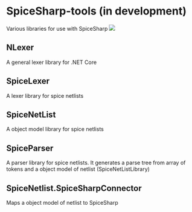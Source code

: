 # SpiceSharp-tools (in development)
Various libraries for use with SpiceSharp
<img src="https://travis-ci.org/marcin-golebiowski/SpiceSharp-tools.svg?branch=master"/>

## NLexer 
A general lexer library for .NET Core

## SpiceLexer
A lexer library for spice netlists

## SpiceNetList
A object model library for spice netlists

## SpiceParser
A parser library for spice netlists. It generates a parse tree from array of tokens and a object model of netlist (SpiceNetListLibrary)

## SpiceNetlist.SpiceSharpConnector
Maps a object model of netlist to SpiceSharp
